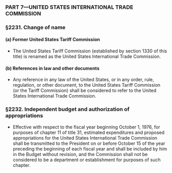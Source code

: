 ### PART 7—UNITED STATES INTERNATIONAL TRADE COMMISSION

### §2231. Change of name
#### (a) Former United States Tariff Commission
* The United States Tariff Commission (established by section 1330 of this title) is renamed as the United States International Trade Commission.

#### (b) References in law and other documents
* Any reference in any law of the United States, or in any order, rule, regulation, or other document, to the United States Tariff Commission (or the Tariff Commission) shall be considered to refer to the United States International Trade Commission.

### §2232. Independent budget and authorization of appropriations
* Effective with respect to the fiscal year beginning October 1, 1976, for purposes of chapter 11 of title 31, estimated expenditures and proposed appropriations for the United States International Trade Commission shall be transmitted to the President on or before October 15 of the year preceding the beginning of each fiscal year and shall be included by him in the Budget without revision, and the Commission shall not be considered to be a department or establishment for purposes of such chapter.